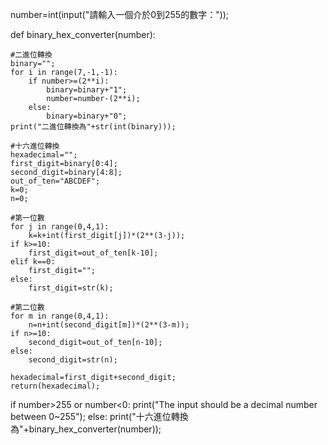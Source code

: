 number=int(input("請輸入一個介於0到255的數字："));

def binary_hex_converter(number):
    
    #二進位轉換
    binary="";
    for i in range(7,-1,-1):
        if number>=(2**i):
            binary=binary+"1";
            number=number-(2**i);
        else:
            binary=binary+"0";
    print("二進位轉換為"+str(int(binary)));
    
    #十六進位轉換
    hexadecimal="";
    first_digit=binary[0:4];
    second_digit=binary[4:8];
    out_of_ten="ABCDEF";
    k=0;
    n=0;
    
    #第一位數
    for j in range(0,4,1):
        k=k+int(first_digit[j])*(2**(3-j));
    if k>=10:
        first_digit=out_of_ten[k-10];
    elif k==0:
        first_digit="";
    else:
        first_digit=str(k);
    
    #第二位數
    for m in range(0,4,1):
        n=n+int(second_digit[m])*(2**(3-m));
    if n>=10:
        second_digit=out_of_ten[n-10];
    else:
        second_digit=str(n);
    
    hexadecimal=first_digit+second_digit;
    return(hexadecimal);


if number>255 or number<0:
    print("The input should be a decimal number between 0~255");
else:
    print("十六進位轉換為"+binary_hex_converter(number));
